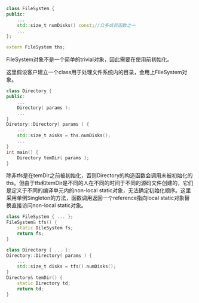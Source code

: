 ```cpp
class FileSystem {
public:
    ...
    std::size_t numDisks() const;//众多成员函数之一 
    ...
};

extern FileSystem ths;
```
FileSystem对象不是一个简单的trivial对象，因此需要在使用前初始化。

这里假设客户建立一个class用于处理文件系统内的目录，会用上FileSystem对象。
```cpp
class Directory {
public:
    ...
    Directory( params );
    ...
}
Diretory::Directory( params ) {
    ...
    std::size_t aisks = ths.numDisks();
    ...
}
int main() {
    Directory temDir( params );
}
```
除非tfs是在temDir之前被初始化，否则Directory的构造函数会调用未被初始化的ths。但由于tfs和temDir是不同的人在不同的时间于不同的源码文件创建的，它们是定义于不同的编译单元内的non-local static对象，无法确定初始化顺序。这里采用单例Singleton的方法，函数调用返回一个reference指向local static对象替换直接访问non-local static对象。
```cpp
class FileSystem { ... };
FileSystem& tfs() {
    static DileSystem fs;
    return fs;
}

class Directory { ... };
Directory::Directory( params ) {
    ...
    std::size_t disks = tfs().numDisks();
}
Directory& temDir() {
    static Directory td;
    return td;
}
```
